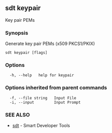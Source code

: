## sdt keypair

Key pair PEMs

### Synopsis

Generate key pair PEMs (x509 PKCS1/PKIX)

```
sdt keypair [flags]
```

### Options

```
  -h, --help   help for keypair
```

### Options inherited from parent commands

```
  -f, --file string   Input File
  -i, --input         Input Prompt
```

### SEE ALSO

* [sdt](sdt.md)	 - Smart Developer Tools

